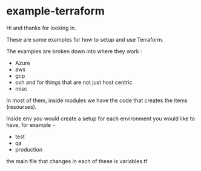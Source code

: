 # example-terraform

Hi and thanks for looking in.

These are some examples for how to setup and use Terraform.

The examples are broken down into where they work :
- Azure
- aws
- gcp
- ovh
and for things that are not just host centric 
- misc

In most of them, inside modules we have the code that creates the items (resourses).

Inside env you would create a setup for each environment you would like to have, for example - 
- test
- qa
- production

the main file that changes in each of these is variables.tf





